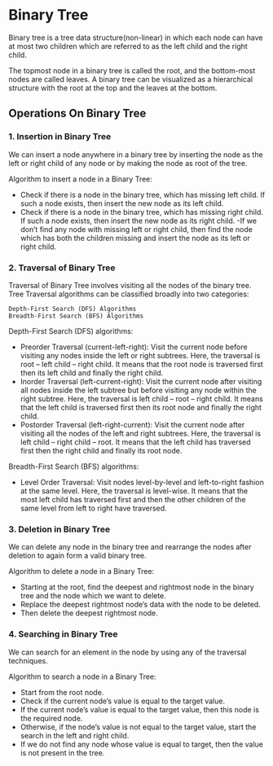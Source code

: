 # Binary Tree

Binary tree is a tree data structure(non-linear) in which each node can have at most two children which are referred to as the left child and the right child. 

The topmost node in a binary tree is called the root, and the bottom-most nodes are called leaves. A binary tree can be visualized as a hierarchical structure with the root at the top and the leaves at the bottom.

## Operations On Binary Tree

### 1. Insertion in Binary Tree

We can insert a node anywhere in a binary tree by inserting the node as the left or right child of any node or by making the node as root of the tree.

Algorithm to insert a node in a Binary Tree:

- Check if there is a node in the binary tree, which has missing left child. If such a node exists, then insert the new node as its left child.
- Check if there is a node in the binary tree, which has missing right child. If such a node exists, then insert the new node as its right child.
-If we don’t find any node with missing left or right child, then find the node which has both the children missing and insert the node as its left or right child.

### 2. Traversal of Binary Tree

Traversal of Binary Tree involves visiting all the nodes of the binary tree. Tree Traversal algorithms can be classified broadly into two categories:

    Depth-First Search (DFS) Algorithms
    Breadth-First Search (BFS) Algorithms

Depth-First Search (DFS) algorithms:

- Preorder Traversal (current-left-right): Visit the current node before visiting any nodes inside the left or right subtrees. Here, the traversal is root – left child – right child. It means that the root node is traversed first then its left child and finally the right child.
- Inorder Traversal (left-current-right): Visit the current node after visiting all nodes inside the left subtree but before visiting any node within the right subtree. Here, the traversal is left child – root – right child.  It means that the left child is traversed first then its root node and finally the right child.
- Postorder Traversal (left-right-current): Visit the current node after visiting all the nodes of the left and right subtrees.  Here, the traversal is left child – right child – root.  It means that the left child has traversed first then the right child and finally its root node.

Breadth-First Search (BFS) algorithms:

- Level Order Traversal:  Visit nodes level-by-level and left-to-right fashion at the same level. Here, the traversal is level-wise. It means that the most left child has traversed first and then the other children of the same level from left to right have traversed.

### 3. Deletion in Binary Tree

We can delete any node in the binary tree and rearrange the nodes after deletion to again form a valid binary tree.

Algorithm to delete a node in a Binary Tree:

- Starting at the root, find the deepest and rightmost node in the binary tree and the node which we want to delete. 
- Replace the deepest rightmost node’s data with the node to be deleted. 
- Then delete the deepest rightmost node.

### 4. Searching in Binary Tree

We can search for an element in the node by using any of the traversal techniques.

Algorithm to search a node in a Binary Tree:

- Start from the root node.
- Check if the current node’s value is equal to the target value.
- If the current node’s value is equal to the target value, then this node is the required node.
- Otherwise, if the node’s value is not equal to the target value, start the search in the left and right child.
- If we do not find any node whose value is equal to target, then the value is not present in the tree.
